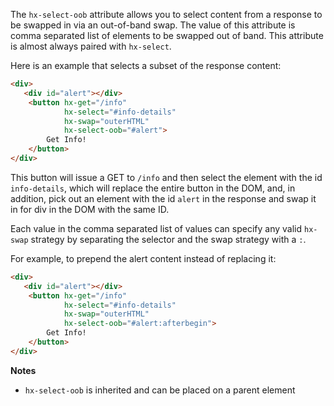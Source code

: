 The `hx-select-oob` attribute allows you to select content from a response to be swapped in via an out-of-band swap.
The value of this attribute is comma separated list of elements to be swapped out of band. This attribute is almost always paired with `hx-select`.

Here is an example that selects a subset of the response content:

```html
<div>
   <div id="alert"></div>
    <button hx-get="/info"
            hx-select="#info-details"
            hx-swap="outerHTML"
            hx-select-oob="#alert">
        Get Info!
    </button>
</div>
```

This button will issue a GET to `/info` and then select the element with the id `info-details`, which will replace the entire button in the DOM, and, in addition, pick out an element with the id `alert` in the response and swap it in for div in the DOM with the same ID.

Each value in the comma separated list of values can specify any valid `hx-swap` strategy by separating the selector and the swap strategy with a `:`.

For example, to prepend the alert content instead of replacing it:

```html
<div>
   <div id="alert"></div>
    <button hx-get="/info"
            hx-select="#info-details"
            hx-swap="outerHTML"
            hx-select-oob="#alert:afterbegin">
        Get Info!
    </button>
</div>
```

**Notes**

- `hx-select-oob` is inherited and can be placed on a parent element
